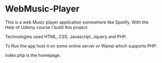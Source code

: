 # WebMusic-Player

This is a web Music player application somewhere like Spotify. With the Help of Udemy course I build this project.

Technologies used HTML, CSS, Javascript, Jquery and PHP.

To Run the app host it on some online server or Wamp which supports PHP.

index.php is the homepage.
